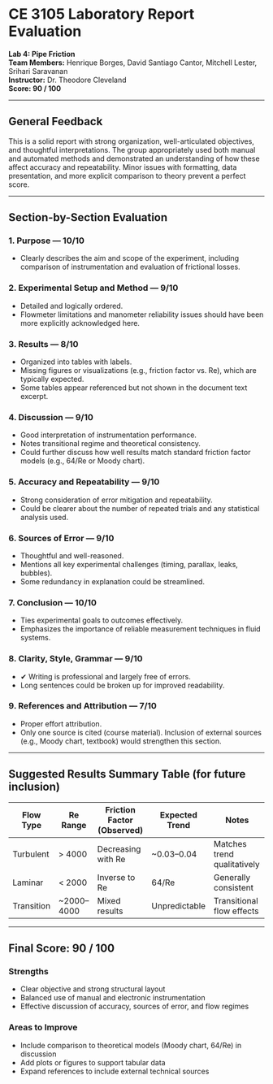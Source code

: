 
# CE 3105 Laboratory Report Evaluation  
**Lab 4: Pipe Friction**  
**Team Members:** Henrique Borges, David Santiago Cantor, Mitchell Lester, Srihari Saravanan  
**Instructor:** Dr. Theodore Cleveland  
**Score: 90 / 100**

---

## General Feedback

This is a solid report with strong organization, well-articulated objectives, and thoughtful interpretations. The group appropriately used both manual and automated methods and demonstrated an understanding of how these affect accuracy and repeatability. Minor issues with formatting, data presentation, and more explicit comparison to theory prevent a perfect score.

---

## Section-by-Section Evaluation

### 1. **Purpose** — **10/10**
- Clearly describes the aim and scope of the experiment, including comparison of instrumentation and evaluation of frictional losses.

### 2. **Experimental Setup and Method** — **9/10**
- Detailed and logically ordered.
- Flowmeter limitations and manometer reliability issues should have been more explicitly acknowledged here.

### 3. **Results** — **8/10**
- Organized into tables with labels.
- Missing figures or visualizations (e.g., friction factor vs. Re), which are typically expected.
- Some tables appear referenced but not shown in the document text excerpt.

### 4. **Discussion** — **9/10**
- Good interpretation of instrumentation performance.
- Notes transitional regime and theoretical consistency.
- Could further discuss how well results match standard friction factor models (e.g., 64/Re or Moody chart).

### 5. **Accuracy and Repeatability** — **9/10**
- Strong consideration of error mitigation and repeatability.
- Could be clearer about the number of repeated trials and any statistical analysis used.

### 6. **Sources of Error** — **9/10**
- Thoughtful and well-reasoned.
- Mentions all key experimental challenges (timing, parallax, leaks, bubbles).
- Some redundancy in explanation could be streamlined.

### 7. **Conclusion** — **10/10**
- Ties experimental goals to outcomes effectively.
- Emphasizes the importance of reliable measurement techniques in fluid systems.

### 8. **Clarity, Style, Grammar** — **9/10**
- ✔ Writing is professional and largely free of errors.
- Long sentences could be broken up for improved readability.

### 9. **References and Attribution** — **7/10**
- Proper effort attribution.
- Only one source is cited (course material). Inclusion of external sources (e.g., Moody chart, textbook) would strengthen this section.

---

## Suggested Results Summary Table (for future inclusion)

| Flow Type | Re Range   | Friction Factor (Observed) | Expected Trend | Notes                   |
|-----------|------------|----------------------------|----------------|--------------------------|
| Turbulent | > 4000     | Decreasing with Re         | ~0.03–0.04     | Matches trend qualitatively |
| Laminar   | < 2000     | Inverse to Re              | 64/Re          | Generally consistent     |
| Transition| ~2000–4000 | Mixed results              | Unpredictable  | Transitional flow effects |

---

## Final Score: **90 / 100**

### **Strengths**
- Clear objective and strong structural layout
- Balanced use of manual and electronic instrumentation
- Effective discussion of accuracy, sources of error, and flow regimes

### **Areas to Improve**
- Include comparison to theoretical models (Moody chart, 64/Re) in discussion
- Add plots or figures to support tabular data
- Expand references to include external technical sources
